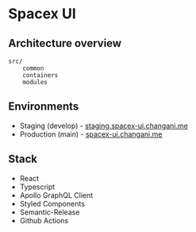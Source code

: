 # Spacex UI

## Architecture overview

```
src/
    common
    containers
    modules
```

## Environments

- Staging (develop) - [staging.spacex-ui.changani.me](https://staging.spacex-ui.changani.me)
- Production (main) - [spacex-ui.changani.me](https://spacex-ui.changani.me)

## Stack

- React
- Typescript
- Apollo GraphQL Client
- Styled Components
- Semantic-Release
- Github Actions
